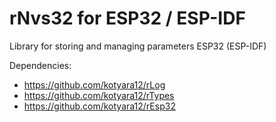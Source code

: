 # rNvs32 for ESP32 / ESP-IDF

Library for storing and managing parameters ESP32 (ESP-IDF)

Dependencies:
  - https://github.com/kotyara12/rLog
  - https://github.com/kotyara12/rTypes
  - https://github.com/kotyara12/rEsp32

